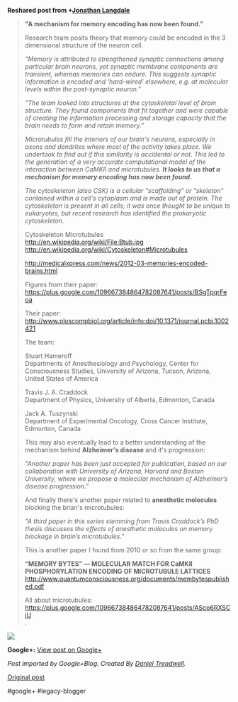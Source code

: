 <!--
date: '2012-03-22'
published: true
slug: 2012-03-mechanism-for-memory-encoding-has-now
time_to_read: 5
title: '&quot;A mechanism for memory encoding has now been found.&quot;'
-->

  
  
**Reshared post from +[Jonathan Langdale](https://plus.google.com/109667384864782087641)**  
> **"A mechanism for memory encoding has now been found."**  
>   
> Research team posits theory that memory could be encoded in the 3 dimensional structure of the neuron cell.  
>   
> *"Memory is attributed to strengthened synaptic connections among particular brain neurons, yet synaptic membrane components are transient, whereas memories can endure. This suggests synaptic information is encoded and ‘hard-wired’ elsewhere, e.g. at molecular levels within the post-synaptic neuron."*  
>   
> *"The team looked into structures at the cytoskeletal level of brain structure. They found components that fit together and were capable of creating the information processing and storage capacity that the brain needs to form and retain memory."*  
>   
> *Microtubules fill the interiors of our brain's neurons, especially in axons and dendrites where most of the activity takes place. We undertook to find out if this similarity is accidental or not. This led to the generation of a very accurate computational model of the interaction between CaMKII and microtubules. **It looks to us that a mechanism for memory encoding has now been found.***  
>   
> *The cytoskeleton (also CSK) is a cellular "scaffolding" or "skeleton" contained within a cell's cytoplasm and is made out of protein. The cytoskeleton is present in all cells; it was once thought to be unique to eukaryotes, but recent research has identified the prokaryotic cytoskeleton.*  
>   
> Cytoskeleton Microtubules  
> <http://en.wikipedia.org/wiki/File:Btub.jpg>  
> <http://en.wikipedia.org/wiki/Cytoskeleton#Microtubules>  
>   
> <http://medicalxpress.com/news/2012-03-memories-encoded-brains.html>  
>   
> Figures from their paper:  
> <https://plus.google.com/109667384864782087641/posts/BSgTpqrFeoa>  
>   
> Their paper:  
> <http://www.ploscompbiol.org/article/info:doi/10.1371/journal.pcbi.1002421>  
>   
> The team:  
>   
> Stuart Hameroff  
> Departments of Anesthesiology and Psychology, Center for Consciousness Studies, University of Arizona, Tucson, Arizona, United States of America   
>   
> Travis J. A. Craddock  
> Department of Physics, University of Alberta, Edmonton, Canada  
>   
> Jack A. Tuszynski  
> Department of Experimental Oncology, Cross Cancer Institute, Edmonton, Canada  
>   
> This may also eventually lead to a better understanding of the mechanism behind **Alzheimer's disease** and it's progression:  
>   
> *"Another paper has been just accepted for publication, based on our collaboration with University of Arizona, Harvard and Boston University, where we propose a molecular mechanism of Alzheimer’s disease progression."*  
>   
> And finally there's another paper related to **anesthetic molecules** blocking the brian's microtubules:  
>   
> *"A third paper in this series stemming from Travis Craddock’s PhD thesis discusses the effects of anesthetic molecules on memory blockage in brain’s microtubules."*  
>   
> This is another paper I found from 2010 or so from the same group:  
>   
> **“MEMORY BYTES” — MOLECULAR MATCH FOR CaMKII PHOSPHORYLATION ENCODING OF MICROTUBULE LATTICES**  
> <http://www.quantumconsciousness.org/documents/membytespublished.pdf>  
>   
> All about microtubules:  
> <https://plus.google.com/109667384864782087641/posts/ASco6RXSCjU>  
> .

  
[![](https://lh4.googleusercontent.com/-XBFjoH7P5LU/T2nrxubAuAI/AAAAAAAAR9w/tPRvK0jE6Hs/Tuszynski-memory-CaMKII_holoenzyme.jpeg)](https://lh4.googleusercontent.com/-XBFjoH7P5LU/T2nrxubAuAI/AAAAAAAAR9w/tPRvK0jE6Hs/Tuszynski-memory-CaMKII_holoenzyme.jpeg)

**Google+:** [View post on Google+](https://plus.google.com/103392016560023386646/posts/A44gyTc1j9v)

  
  
*Post imported by Google+Blog. Created By [Daniel Treadwell](http://minimali.se/).*

[Original post](https://ysfk.blogspot.com/2012/03/mechanism-for-memory-encoding-has-now.html)

#google+ #legacy-blogger 